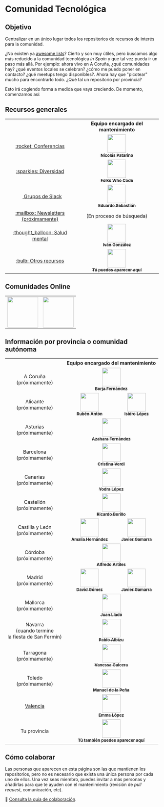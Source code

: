 # Comunidad Tecnológica

## Objetivo

Centralizar en un único lugar todos los repositorios de recursos de interés para la comunidad.

¿No existen ya [awesome lists](https://github.com/sindresorhus/awesome)? Cierto y son muy útiles, pero buscamos algo más reducido a la comunidad tecnológica _in Spain_ y que tal vez pueda ir un paso más allá. Por ejemplo: ahora vivo en A Coruña, ¿qué comunidades hay? ¿qué eventos locales se celebran? ¿cómo me puedo poner en contacto? ¿qué meetups tengo disponibles?. Ahora hay que "picotear" mucho para encontrarlo todo. ¿Qué tal un repositorio por provincia?

Esto irá cogiendo forma a medida que vaya creciendo. De momento, comenzamos así:

## Recursos generales

<table>
  <tr>
    <th></th>
    <th>Equipo encargado del mantenimiento</th>
  </tr>
  <!-- CONFERENCIAS -->
  <tr>
    <td align="center">
      <a href="https://github.com/npatarino/tech-conferences-spain">
        :rocket: Conferencias
      </a>
    </td>
    <td align="center">
      <a href="https://github.com/npatarino">
        <img src="https://avatars0.githubusercontent.com/u/209096?s=460&v=4" width="60px" alt=""><br />
        <sub><b>Nicolás Patarino</b></sub>
      </a>
    </td>
  </tr>
  <!-- DIVERSIDAD -->
  <tr>
    <td align="center">
      <a href="https://github.com/folkswhocode/awesome-diversity">
        :sparkles: Diversidad
      </a>
    </td>
    <td align="center">
      <a href="https://github.com/folkswhocode">
        <img src="https://avatars3.githubusercontent.com/u/31612966?s=200&v=4"  width="60px" alt=""><br />
        <sub><b>Folks Who Code</b></sub>
      </a>
    </td>
  </tr>
  <!-- GRUPOS DE SLACK -->
  <tr>
    <td align="center">
      <a href="https://github.com/comunidad-tecnologica/awesome-spanish-slack-dev-groups">
        <img src="https://a.slack-edge.com/4a5c4/marketing/img/meta/favicon-32.png" width="14px" alt=""> Grupos de Slack
      </a>
    </td>
    <td align="center">
      <a href="https://github.com/esebastian">
        <img src="https://avatars0.githubusercontent.com/u/577074?s=460&v=4" width="60px" alt=""><br />
        <sub><b>Eduardo Sebastián</b></sub>
      </a>
    </td>
  </tr>
  <!-- NEWSLETTERS -->
  <tr>
    <td align="center">
      <a href="https://github.com/comunidad-tecnologica/awesome-spanish-slack-dev-groups">
        :mailbox: Newsletters<br />(próximamente)
      </a>
    </td>
    <td align="center">
      (En proceso de búsqueda)
    </td>
  </tr>
  <!-- SALUD MENTAL -->
  <tr>
    <td align="center">
      <a href="https://github.com/dreamingechoes/awesome-mental-health">
         :thought_balloon: Salud mental
      </a>
    </td>
    <td align="center">
      <a href="https://github.com/dreamingechoes">
        <img src="https://avatars2.githubusercontent.com/u/4928335?s=460&v=4" width="60px" alt=""><br />
        <sub><b>Iván González</b></sub>
      </a>
    </td>
  </tr>
  <!-- INVITACIÓN A NUEVAS COLABORACIONES -->
  <tr>
    <td align="center">
      <a href="https://github.com/comunidad-tecnologica/comunidad-tecnologica/blob/master/CONTRIBUTING.md">
        :bulb: Otros recursos
      </a>
    </td>
    <td align="center">
      <a href="https://github.com/comunidad-tecnologica/comunidad-tecnologica/blob/master/CONTRIBUTING.md">
        <img src="https://github.com/identicons/jasonlong.png" width="60px" alt=""><br />
        <sub><b>Tú puedes aparecer aquí</b></sub>
      </a>
    </td>
  </tr>
</table>

## Comunidades Online

<table>
  <tr>
    <td align="center">
      <a href="https://comunidadcode.com" title="Comunidad Code">
        <img src="https://pbs.twimg.com/profile_images/937250050945757184/AALgMvAX_400x400.jpg" width="100px" alt="">
      </a>
    </td>
    <td align="center">
      <a href="https://northemquality.github.io" title="Northem Quality">
        <img src="https://pbs.twimg.com/profile_images/1090562930813358080/lFBjWWt-_400x400.jpg" width="100px" alt="">
      </a>
    </td>
  </tr>
</table>

## Información por provincia o comunidad autónoma

<table>
  <tr>
    <th></th>
    <th colspan="2">Equipo encargado del mantenimiento</th>
  </tr>
  <!-- A CORUÑA -->
  <tr>
    <td align="center">
      A Coruña<br />(próximamente)
    </td>
    <td align="center" colspan="2">
      <a href="https://github.com/BorjaL">
        <img src="https://avatars0.githubusercontent.com/u/570759?s=460&v=4" width="60px" alt=""><br />
        <sub><b>Borja Fernández</b></sub>
      </a>
    </td>
  </tr>
  <!-- ALICANTE -->
  <tr>
    <td align="center">
      Alicante<br />(próximamente)
    </td>
    <td align="center">
      <a href="https://github.com/rubocoptero">
        <img src="https://avatars3.githubusercontent.com/u/2010472?s=460&v=4" width="60px" alt=""><br />
        <sub><b>Rubén Antón</b></sub
      </a>
    </td>
    <td align="center">
      <a href="https://github.com/islomar">
        <img src="https://avatars1.githubusercontent.com/u/966013?s=460&v=4" width="60px" alt=""><br />
        <sub><b>Isidro López</b></sub>
      </a>
    </td>
  </tr>
  <!-- ASTURIAS -->
  <tr>
    <td align="center">
      Asturias<br />(próximamente)
    </td>
    <td align="center" colspan="2">
      <a href="https://github.com/azaharafernandezguizan">
        <img src="https://avatars3.githubusercontent.com/u/13187806?s=400&v=4" width="60px" alt=""><br />
        <sub><b>Azahara Fernández</b></sub>
      </a>
    </td>
  </tr>
  <!-- BARCELONA -->
  <tr>
    <td align="center">
      Barcelona<br />(próximamente)
    </td>
    <td align="center" colspan="2">
      <a href="https://github.com/cristinaverdi">
        <img src="https://avatars0.githubusercontent.com/u/13377065?s=460&v=4" width="60px" alt=""><br />
        <sub><b>Cristina Verdi</b></sub>
      </a>
    </td>
  </tr>
  <!-- CANARIAS -->
  <tr>
    <td align="center">
      Canarias<br />(próximamente)
    </td>
    <td align="center" colspan="2">
      <a href="https://github.com/yodra">
        <img src="https://avatars0.githubusercontent.com/u/7188403?s=460&v=4" width="60px" alt=""><br />
        <sub><b>Yodra López</b></sub>
      </a>
    </td>
  </tr>
  <!-- CASTELLÓN -->
  <tr>
    <td align="center">
      Castellón<br />(próximamente)
    </td>
    <td align="center" colspan="2">
      <a href="https://github.com/borillo">
        <img src="https://avatars1.githubusercontent.com/u/570960?s=460&v=4" width="60px" alt=""><br />
        <sub><b>Ricardo Borillo</b></sub>
      </a>
    </td>
  </tr>
  <!-- CASTILLA Y LEÓN -->
  <tr>
    <td align="center">
      Castilla y León<br />(próximamente)
    </td>
    <td align="center">
      <a href="https://github.com/amaliahern">
        <img src="https://avatars0.githubusercontent.com/u/304761?s=460&v=4" width="60px" alt=""><br />
        <sub><b>Amalia Hernández</b></sub>
      </a>
    </td>
    <td align="center">
      <a href="https://github.com/nhpatt">
        <img src="https://avatars0.githubusercontent.com/u/340653?s=460&v=4" width="60px" alt=""><br />
        <sub><b>Javier Gamarra</b></sub>
      </a>
    </td>
  </tr>
  <!-- CÓRDOBA -->
  <tr>
    <td align="center">
      Córdoba<br />(próximamente)
    </td>
    <td align="center" colspan="2">
      <a href="https://github.com/aartiles">
        <img src="https://avatars0.githubusercontent.com/u/92608?s=460&v=4" width="60px" alt=""><br />
        <sub><b>Alfredo Artiles</b></sub>
      </a>
    </td>
  </tr>
  <!-- MADRID -->
  <tr>
    <td align="center">
      Madrid<br />(próximamente)
    </td>
    <td align="center">
      <a href="https://github.com/dgomezg">
        <img src="https://avatars2.githubusercontent.com/u/1894346?s=460&v=4" width="60px" alt=""><br />
        <sub><b>David Gómez</b></sub>
      </a>
    </td>
    <td align="center">
      <a href="https://github.com/nhpatt">
        <img src="https://avatars0.githubusercontent.com/u/340653?s=460&v=4" width="60px" alt=""><br />
        <sub><b>Javier Gamarra</b></sub>
      </a>
    </td>
  </tr>
  <!-- MALLORCA -->
  <tr>
    <td align="center">
      Mallorca<br />(próximamente)
    </td>
    <td align="center" colspan="2">
      <a href="https://github.com/jllado">
        <img src="https://avatars0.githubusercontent.com/u/628929?s=460&v=4" width="60px" alt=""><br />
        <sub><b>Juan Lladó</b></sub>
      </a>
    </td>
  </tr>
  <!-- NAVARRA -->
  <tr>
    <td align="center">
      Navarra<br />(cuando termine<br />la fiesta de San Fermín)
    </td>
    <td align="center" colspan="2">
      <a href="https://github.com/pabloalbizu">
        <img src="https://avatars0.githubusercontent.com/u/3223601?s=460&v=4" width="60px" alt=""><br />
        <sub><b>Pablo Albizu</b></sub>
      </a>
    </td>
  </tr>
  <!-- TARRAGONA -->
  <tr>
    <td align="center">
      Tarragona<br />(próximamente)
    </td>
    <td align="center" colspan="2">
      <a href="https://github.com/vgalcera">
        <img src="https://pbs.twimg.com/profile_images/600353062658641921/pKjyZM9U_400x400.jpg" width="60px" alt=""><br />
        <sub><b>Vanessa Galcera</b></sub>
      </a>
    </td>
  </tr>
  <!-- TOLEDO -->
  <tr>
    <td align="center">
      Toledo<br />(próximamente)
    </td>
    <td align="center" colspan="2">
      <a href="https://github.com/mdelapenya">
        <img src="https://avatars3.githubusercontent.com/u/951580?s=460&v=4" width="60px" alt=""><br />
        <sub><b>Manuel de la Peña</b></sub>
      </a>
    </td>
  </tr>
  <!-- VALENCIA -->
  <tr>
    <td align="center">
      <a href="https://github.com/comunidad-tecnologica/valencia">
        Valencia
      </a>
    </td>
    <td align="center" colspan="2">
      <a href="https://github.com/hell03610">
        <img src="https://avatars0.githubusercontent.com/u/581607?s=460&v=4" width="60px" alt=""><br />
        <sub><b>Emma López</b></sub>
      </a>
    </td>
  </tr>
  <!-- INVITACIÓN A NUEVAS COLABORACIONES -->
  <tr>
    <td align="center">
      Tu provincia
    </td>
    <td align="center" colspan="2">
      <a href="https://github.com/comunidad-tecnologica/comunidad-tecnologica/blob/master/CONTRIBUTING.md">
        <img src="https://github.com/identicons/jasonlong.png" width="60px" alt=""><br />
        <sub><b>Tú también puedes aparecer aquí</b></sub>
      </a>
    </td>
  </tr>
</table>

## Cómo colaborar

Las personas que aparecen en esta página son las que mantienen los repositorios, pero no es necesario que exista una única persona por cada uno de ellos. Una vez seas miembro, puedes invitar a más personas y añadirlas para que te ayuden con el mantenimiento (revisión de _pull request_, comunicación, etc).

:book: [Consulta la guía de colaboración](CONTRIBUTING.md).
